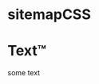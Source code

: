 # sitemapCSS

<h1 stlye="position: absolute; left: 45%; margin-top: 140px !important; z-index: 5;">
	Text™
</h1>

<div style="position:relative; height:280px; margin-bottom:30px">

<a style="position:absolute; left:0; top:0" ><img src="https://images.pexels.com/photos/531880/pexels-photo-531880.jpeg?auto=compress&cs=tinysrgb&dpr=1&w=500" alt="" style="position:absolute; left:0; top:0" /></a>



some text

<style>
	.callout {
    float: right;
}
	</style>
</div>
